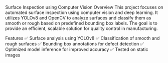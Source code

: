 Surface Inspection using Computer Vision
Overview
This project focuses on automated surface inspection using computer vision and deep learning. It utilizes YOLOv8 and OpenCV to analyze surfaces and classify them as smooth or rough based on predefined bounding box labels. The goal is to provide an efficient, scalable solution for quality control in manufacturing.

Features
✅ Surface analysis using YOLOv8
✅ Classification of smooth and rough surfaces
✅ Bounding box annotations for defect detection
✅ Optimized model inference for improved accuracy
✅ Tested on static images

